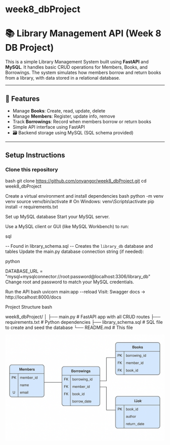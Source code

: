 # week8_dbProject
# 📚 Library Management API (Week 8 DB Project)

This is a simple Library Management System built using **FastAPI** and **MySQL**. It handles basic CRUD operations for Members, Books, and Borrowings. The system simulates how members borrow and return books from a library, with data stored in a relational database.

---

## 🔧 Features

-  Manage **Books**: Create, read, update, delete
-  Manage **Members**: Register, update info, remove
-  Track **Borrowings**: Record when members borrow or return books
-  Simple API interface using FastAPI
- 🗃 Backend storage using MySQL (SQL schema provided)

---

##  Setup Instructions

### Clone this repository

bash
git clone https://github.com/onyangor/week8_dbProject.git
cd week8_dbProject

Create a virtual environment and install dependencies
bash
python -m venv venv
source venv/bin/activate  # On Windows: venv\Scripts\activate
pip install -r requirements.txt

Set up MySQL database
Start your MySQL server.

Use a MySQL client or GUI (like MySQL Workbench) to run:

sql

-- Found in library_schema.sql
-- Creates the `library_db` database and tables
Update the main.py database connection string (if needed):

python

DATABASE_URL = "mysql+mysqlconnector://root:password@localhost:3306/library_db"
Change root and password to match your MySQL credentials.

 Run the API
bash
uvicorn main:app --reload
Visit:
 Swagger docs → http://localhost:8000/docs

 Project Structure
bash

week8_dbProject/
│
├── main.py                # FastAPI app with all CRUD routes
├── requirements.txt       # Python dependencies
├── library_schema.sql     # SQL file to create and seed the database
└── README.md              # This file

![ERD](./my_ER.png)

